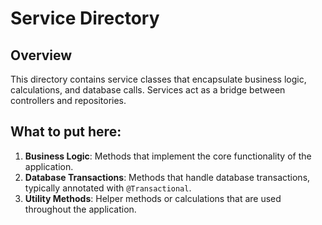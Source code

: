 # Service Directory

## Overview
This directory contains service classes that encapsulate business logic, calculations, and database calls. Services act as a bridge between controllers and repositories.

## What to put here:
1. **Business Logic**: Methods that implement the core functionality of the application.
2. **Database Transactions**: Methods that handle database transactions, typically annotated with `@Transactional`.
3. **Utility Methods**: Helper methods or calculations that are used throughout the application.
